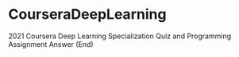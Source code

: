 # CourseraDeepLearning
2021 Coursera Deep Learning Specialization Quiz and Programming Assignment Answer (End)
